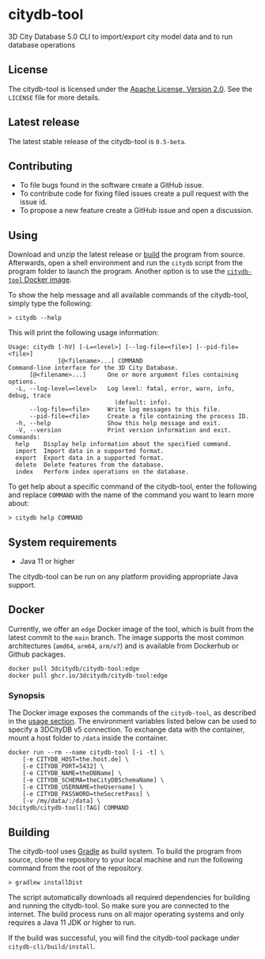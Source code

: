 # citydb-tool

3D City Database 5.0 CLI to import/export city model data and to run database operations

## License

The citydb-tool is licensed under the [Apache License, Version 2.0](http://www.apache.org/licenses/LICENSE-2.0).
See the `LICENSE` file for more details.

## Latest release

The latest stable release of the citydb-tool is `0.5-beta`.

## Contributing

* To file bugs found in the software create a GitHub issue.
* To contribute code for fixing filed issues create a pull request with the issue id.
* To propose a new feature create a GitHub issue and open a discussion.

## Using

Download and unzip the latest release or [build](https://github.com/3dcitydb/citydb-tool#building) the program from
source. Afterwards, open a shell environment and run the `citydb` script from the program folder to launch the
program.
Another option is to use the
[`citydb-tool` Docker image](https://github.com/3dcitydb/citydb-tool#docker).

To show the help message and all available commands of the citydb-tool, simply type the following:

    > citydb --help

This will print the following usage information:

```
Usage: citydb [-hV] [-L=<level>] [--log-file=<file>] [--pid-file=<file>]
              [@<filename>...] COMMAND
Command-line interface for the 3D City Database.
      [@<filename>...]      One or more argument files containing options.
  -L, --log-level=<level>   Log level: fatal, error, warn, info, debug, trace
                              (default: info).
      --log-file=<file>     Write log messages to this file.
      --pid-file=<file>     Create a file containing the process ID.
  -h, --help                Show this help message and exit.
  -V, --version             Print version information and exit.
Commands:
  help    Display help information about the specified command.
  import  Import data in a supported format.
  export  Export data in a supported format.
  delete  Delete features from the database.
  index   Perform index operations on the database.
```

To get help about a specific command of the citydb-tool, enter the following and replace `COMMAND` with the name of
the command you want to learn more about:

    > citydb help COMMAND

## System requirements

* Java 11 or higher

The citydb-tool can be run on any platform providing appropriate Java support.

## Docker

Currently, we offer an `edge` Docker image of the tool, which is built
from the latest commit to the `main` branch. The image supports the most
common architectures (`amd64`, `arm64`, `arm/v7`) and is available from
Dockerhub or Github packages.

    docker pull 3dcitydb/citydb-tool:edge
    docker pull ghcr.io/3dcitydb/citydb-tool:edge

### Synopsis

The Docker image exposes the commands of the `citydb-tool`, as described
in the [usage section](https://github.com/3dcitydb/citydb-tool#usage).
The environment variables listed below can be used to specify a
3DCityDB v5 connection. To exchange data with the container, mount a host folder to `/data` inside the container.

    docker run --rm --name citydb-tool [-i -t] \
        [-e CITYDB_HOST=the.host.de] \
        [-e CITYDB_PORT=5432] \
        [-e CITYDB_NAME=theDBName] \
        [-e CITYDB_SCHEMA=theCityDBSchemaName] \
        [-e CITYDB_USERNAME=theUsername] \
        [-e CITYDB_PASSWORD=theSecretPass] \
        [-v /my/data/:/data] \
    3dcitydb/citydb-tool[:TAG] COMMAND

## Building

The citydb-tool uses [Gradle](https://gradle.org/) as build system. To build the program from source, clone the
repository to your local machine and run the following command from the root of the repository.

    > gradlew installDist

The script automatically downloads all required dependencies for building and running the citydb-tool. So make sure you
are connected to the internet. The build process runs on all major operating systems and only requires a Java 11 JDK or
higher to run.

If the build was successful, you will find the citydb-tool package under `citydb-cli/build/install`.
